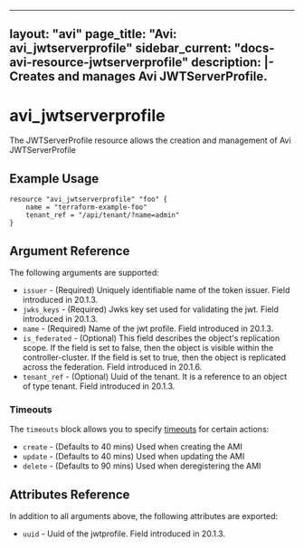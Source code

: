<!--
    Copyright 2021 VMware, Inc.
    SPDX-License-Identifier: Mozilla Public License 2.0
-->
---
layout: "avi"
page_title: "Avi: avi_jwtserverprofile"
sidebar_current: "docs-avi-resource-jwtserverprofile"
description: |-
  Creates and manages Avi JWTServerProfile.
---

# avi_jwtserverprofile

The JWTServerProfile resource allows the creation and management of Avi JWTServerProfile

## Example Usage

```hcl
resource "avi_jwtserverprofile" "foo" {
    name = "terraform-example-foo"
    tenant_ref = "/api/tenant/?name=admin"
}
```

## Argument Reference

The following arguments are supported:

* `issuer` - (Required) Uniquely identifiable name of the token issuer. Field introduced in 20.1.3.
* `jwks_keys` - (Required) Jwks key set used for validating the jwt. Field introduced in 20.1.3.
* `name` - (Required) Name of the jwt profile. Field introduced in 20.1.3.
* `is_federated` - (Optional) This field describes the object's replication scope. If the field is set to false, then the object is visible within the controller-cluster. If the field is set to true, then the object is replicated across the federation. Field introduced in 20.1.6.
* `tenant_ref` - (Optional) Uuid of the tenant. It is a reference to an object of type tenant. Field introduced in 20.1.3.


### Timeouts

The `timeouts` block allows you to specify [timeouts](https://www.terraform.io/docs/configuration/resources.html#timeouts) for certain actions:

* `create` - (Defaults to 40 mins) Used when creating the AMI
* `update` - (Defaults to 40 mins) Used when updating the AMI
* `delete` - (Defaults to 90 mins) Used when deregistering the AMI

## Attributes Reference

In addition to all arguments above, the following attributes are exported:

* `uuid` -  Uuid of the jwtprofile. Field introduced in 20.1.3.

